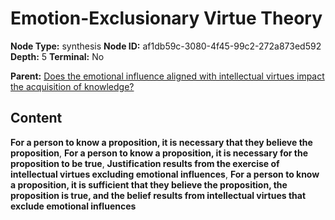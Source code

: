 # Emotion-Exclusionary Virtue Theory

**Node Type:** synthesis
**Node ID:** af1db59c-3080-4f45-99c2-272a873ed592
**Depth:** 5
**Terminal:** No

**Parent:** [Does the emotional influence aligned with intellectual virtues impact the acquisition of knowledge?](does-the-emotional-influence-aligned-with-intellectual-virtues-impact-the-acquisition-of-knowledge-antithesis-361780e4-153e-4e95-afc6-1bcbbe9ff0cc.md)

## Content

**For a person to know a proposition, it is necessary that they believe the proposition**, **For a person to know a proposition, it is necessary for the proposition to be true**, **Justification results from the exercise of intellectual virtues excluding emotional influences**, **For a person to know a proposition, it is sufficient that they believe the proposition, the proposition is true, and the belief results from intellectual virtues that exclude emotional influences**
